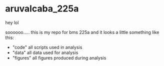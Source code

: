 # aruvalcaba_225a

hey lol

soooooo..... this is my repo for bms 225a and it looks a little something like this:

- "code" all scripts used in analysis
- "data" all data used for analysis
- "figures" all figures produced during analysis
